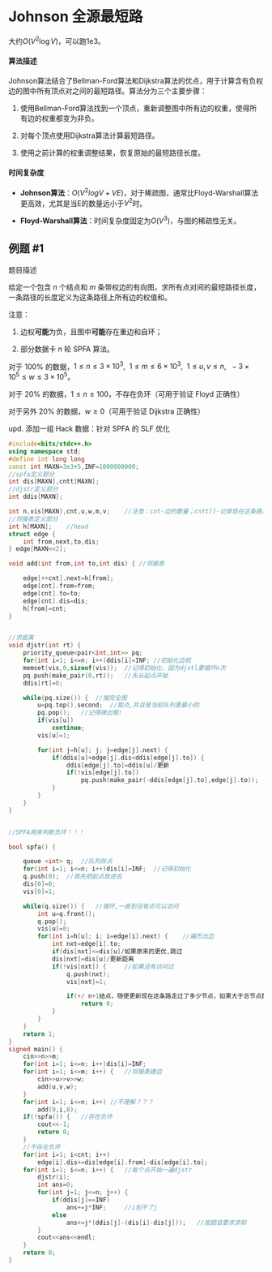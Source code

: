 # Johnson 全源最短路

大约$O(V^2\log V)$，可以跑1e3。

#### 算法描述

Johnson算法结合了Bellman-Ford算法和Dijkstra算法的优点，用于计算含有负权边的图中所有顶点对之间的最短路径。算法分为三个主要步骤：

1. 使用Bellman-Ford算法找到一个顶点，重新调整图中所有边的权重，使得所有边的权重都变为非负。

2. 对每个顶点使用Dijkstra算法计算最短路径。

3. 使用之前计算的权重调整结果，恢复原始的最短路径长度。

#### 时间复杂度

- **Johnson算法**：$O(V^2 log V + VE)$，对于稀疏图，通常比Floyd-Warshall算法更高效，尤其是当E的数量远小于$V^2$时。

- **Floyd-Warshall算法**：时间复杂度固定为$O(V^3)$，与图的稀疏性无关。

## 例题 #1

题目描述

给定一个包含 $n$ 个结点和 $m$ 条带权边的有向图，求所有点对间的最短路径长度，一条路径的长度定义为这条路径上所有边的权值和。

注意：

1. 边权**可能**为负，且图中**可能**存在重边和自环；

2. 部分数据卡 $n$ 轮 SPFA 算法。

对于 $100\%$ 的数据，$1\leq n\leq 3\times 10^3,\ \ 1\leq m\leq 6\times 10^3,\ \ 1\leq u,v\leq n,\ \ -3\times 10^5\leq w\leq 3\times 10^5$。

对于 $20\%$ 的数据，$1\leq n\leq 100$，不存在负环（可用于验证 Floyd 正确性）

对于另外 $20\%$ 的数据，$w\ge 0$（可用于验证 Dijkstra 正确性）

upd. 添加一组 Hack 数据：针对 SPFA 的 SLF 优化

```C++
#include<bits/stdc++.h>
using namespace std;
#define int long long
const int MAXN=3e3+5,INF=1000000000;
//spfa定义部分
int dis[MAXN],cntt[MAXN];
//djstr定义部分
int ddis[MAXN];

int n,vis[MAXN],cnt,u,w,m,v;	//注意：cnt-边的数量；cntt[]-记录现在这条路走过了多少节点
//邻接表定义部分
int h[MAXN];	//head
struct edge {
	int from,next,to,dis;
} edge[MAXN<<2];

void add(int from,int to,int dis) {	//邻接表

	edge[++cnt].next=h[from];
	edge[cnt].from=from;
	edge[cnt].to=to;
	edge[cnt].dis=dis;
	h[from]=cnt;
}


//求距离
void djstr(int rt) {
	priority_queue<pair<int,int>> pq;
	for(int i=1; i<=n; i++)ddis[i]=INF;	//初始化边权
	memset(vis,0,sizeof(vis));	//记得初始化，因为djstl要循环n次
	pq.push(make_pair(0,rt));	//先从起点开始
	ddis[rt]=0;

	while(pq.size()) {	//搜完全图
		u=pq.top().second;	//取点,并且是当前队列里最小的
		pq.pop();	//记得弹出哦!
		if(vis[u])
			continue;
		vis[u]=1;

		for(int j=h[u]; j; j=edge[j].next) {
			if(ddis[u]+edge[j].dis<ddis[edge[j].to]) {
				ddis[edge[j].to]=ddis[u]/更新
				if(!vis[edge[j].to])
					pq.push(make_pair(-ddis[edge[j].to],edge[j].to));	//默认是大根堆,于是距离要存负数,起到小根堆的作用.距离要存在pair的first
			}
		}
	}
}


//SPFA用来判断负环！！！

bool spfa() {

	queue <int> q;	//队列存点
	for(int i=1; i<=n; i++)dis[i]=INF;	//记得初始化
	q.push(0);	//首先把起点放进去
	dis[0]=0;
	vis[0]=1;

	while(q.size()) {	//循环,一直到没有点可以访问
		int u=q.front();
		q.pop();
		vis[u]=0;
		for(int i=h[u]; i; i=edge[i].next) {	//遍历出边
			int nxt=edge[i].to;
			if(dis[nxt]<=dis[u]/如果原来的更优,跳过
			dis[nxt]=dis[u]/更新距离
			if(!vis[nxt]) {		//如果没有访问过
				q.push(nxt);
				vis[nxt]=1;

				if(+/ n+1结点，随便更新现在这条路走过了多少节点，如果大于总节点数，则有负环
					return 0;
			}
		}
	}
	return 1;
}
signed main() {
	cin>>n>>m;
	for(int i=1; i<=n; i++)dis[i]=INF;
	for(int i=1; i<=m; i++) {	//邻接表建边
		cin>>u>>v>>w;
		add(u,v,w);
	}
	for(int i=1; i<=n; i++)	//不理解？？？
		add(0,i,0);
	if(!spfa()) {	//存在负环
		cout<<-1;
		return 0;
	}
	//不存在负环
	for(int i=1; i<cnt; i++)
		edge[i].dis+=dis[edge[i].from]-dis[edge[i].to];
	for(int i=1; i<=n; i++) {	//每个点开始一遍djstr
		djstr(i);
		int ans=0;
		for(int j=1; j<=n; j++) {
			if(ddis[j]==INF)
				ans+=j*INF;		//i到不了j
			else
				ans+=j*(ddis[j]-(dis[i]-dis[j]));	//按题目要求求和
		}
		cout<<ans<<endl;
	}
	return 0;
}
```

